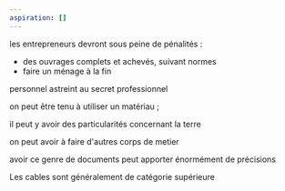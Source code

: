 ```yaml
---
aspiration: []
---
```

les entrepreneurs devront sous peine de pénalités :
- des ouvrages complets et achevés, suivant normes
 - faire un ménage à la fin

personnel astreint au secret professionnel

on peut être tenu à utiliser un matériau ;

il peut y avoir des particularités concernant la terre 

on peut avoir à faire d'autres corps de metier

avoir ce genre de documents peut apporter énormément de précisions

Les cables sont généralement de catégorie supérieure